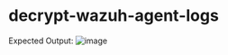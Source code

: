 # decrypt-wazuh-agent-logs



Expected Output:
![image](https://github.com/user-attachments/assets/662899c7-c198-40c3-b714-0fe8dafbf08c)

